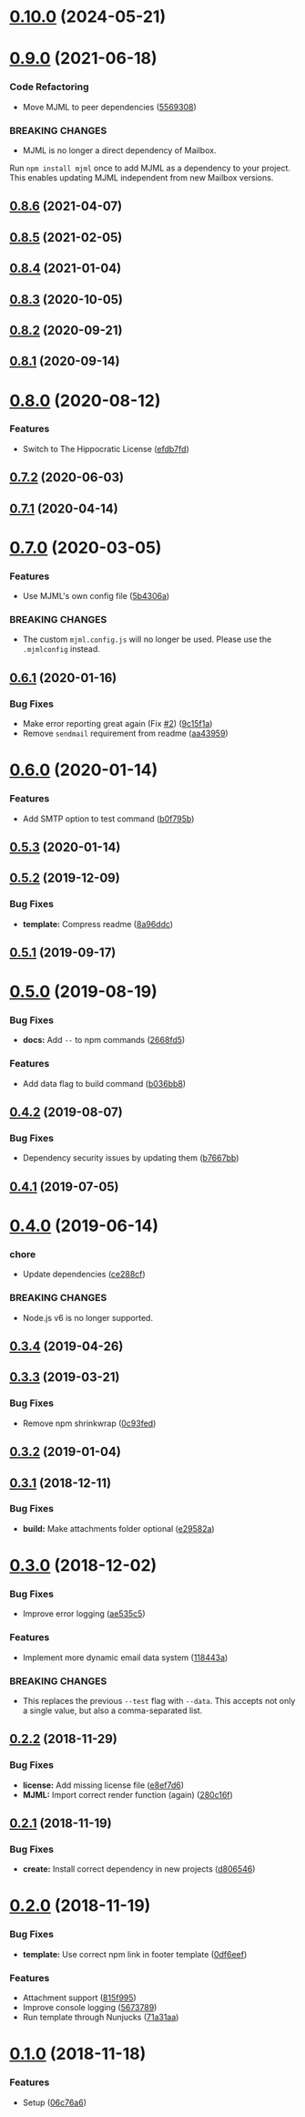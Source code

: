 # [0.10.0](https://github.com/mvsde/mailbox/compare/v0.9.0...v0.10.0) (2024-05-21)



# [0.9.0](https://github.com/mvsde/mailbox/compare/v0.8.6...v0.9.0) (2021-06-18)


### Code Refactoring

* Move MJML to peer dependencies ([5569308](https://github.com/mvsde/mailbox/commit/5569308568286c12976508edb1a17cf8adc72bf9))


### BREAKING CHANGES

* MJML is no longer a direct dependency of Mailbox.

Run `npm install mjml` once to add MJML as a dependency to your project. This enables updating MJML independent from new Mailbox versions.



## [0.8.6](https://github.com/mvsde/mailbox/compare/v0.8.5...v0.8.6) (2021-04-07)



## [0.8.5](https://github.com/mvsde/mailbox/compare/v0.8.4...v0.8.5) (2021-02-05)



## [0.8.4](https://github.com/mvsde/mailbox/compare/v0.8.3...v0.8.4) (2021-01-04)



## [0.8.3](https://github.com/mvsde/mailbox/compare/v0.8.2...v0.8.3) (2020-10-05)



## [0.8.2](https://github.com/mvsde/mailbox/compare/v0.8.1...v0.8.2) (2020-09-21)



## [0.8.1](https://github.com/mvsde/mailbox/compare/v0.8.0...v0.8.1) (2020-09-14)



# [0.8.0](https://github.com/mvsde/mailbox/compare/v0.7.2...v0.8.0) (2020-08-12)


### Features

* Switch to The Hippocratic License ([efdb7fd](https://github.com/mvsde/mailbox/commit/efdb7fdcfd2e2696c0fbfd9e825b56cc3ffb7cd4))



## [0.7.2](https://github.com/mvsde/mailbox/compare/v0.7.1...v0.7.2) (2020-06-03)



## [0.7.1](https://github.com/mvsde/mailbox/compare/v0.7.0...v0.7.1) (2020-04-14)



# [0.7.0](https://github.com/mvsde/mailbox/compare/v0.6.1...v0.7.0) (2020-03-05)


### Features

* Use MJML's own config file ([5b4306a](https://github.com/mvsde/mailbox/commit/5b4306a884f16c19769b1ded8e0e0f12fde53d1e))


### BREAKING CHANGES

* The custom `mjml.config.js` will no longer be used. Please use the `.mjmlconfig` instead.



## [0.6.1](https://github.com/mvsde/mailbox/compare/v0.6.0...v0.6.1) (2020-01-16)


### Bug Fixes

* Make error reporting great again (Fix [#2](https://github.com/mvsde/mailbox/issues/2)) ([9c15f1a](https://github.com/mvsde/mailbox/commit/9c15f1aa2af4982e50e66906c6a7ad24df99c22b))
* Remove `sendmail` requirement from readme ([aa43959](https://github.com/mvsde/mailbox/commit/aa43959aa609502f58e9a809f311f4319116f201))



# [0.6.0](https://github.com/mvsde/mailbox/compare/v0.5.3...v0.6.0) (2020-01-14)


### Features

* Add SMTP option to test command ([b0f795b](https://github.com/mvsde/mailbox/commit/b0f795b7cc66b5187f493ecc2c914e35e8c7f224))



## [0.5.3](https://github.com/mvsde/mailbox/compare/v0.5.2...v0.5.3) (2020-01-14)



## [0.5.2](https://github.com/mvsde/mailbox/compare/v0.5.1...v0.5.2) (2019-12-09)


### Bug Fixes

* **template:** Compress readme ([8a96ddc](https://github.com/mvsde/mailbox/commit/8a96ddc6cddf41fc25732070283b7dccfc58551e))



## [0.5.1](https://github.com/mvsde/mailbox/compare/v0.5.0...v0.5.1) (2019-09-17)



# [0.5.0](https://github.com/mvsde/mailbox/compare/v0.4.2...v0.5.0) (2019-08-19)


### Bug Fixes

* **docs:** Add `--` to npm commands ([2668fd5](https://github.com/mvsde/mailbox/commit/2668fd5d33a77333bf02086c07e67dc3e1a96044))


### Features

* Add data flag to build command ([b036bb8](https://github.com/mvsde/mailbox/commit/b036bb8132ae549b5f2425285cb26adb5a516361))



## [0.4.2](https://github.com/mvsde/mailbox/compare/v0.4.1...v0.4.2) (2019-08-07)


### Bug Fixes

* Dependency security issues by updating them ([b7667bb](https://github.com/mvsde/mailbox/commit/b7667bbe68e1325086f2d3b7dac0f24ef991265f))



## [0.4.1](https://github.com/mvsde/mailbox/compare/v0.4.0...v0.4.1) (2019-07-05)



# [0.4.0](https://github.com/mvsde/mailbox/compare/v0.3.4...v0.4.0) (2019-06-14)


### chore

* Update dependencies ([ce288cf](https://github.com/mvsde/mailbox/commit/ce288cf269b25a0b923fc782a23c2242228c2524))


### BREAKING CHANGES

* Node.js v6 is no longer supported.



## [0.3.4](https://github.com/mvsde/mailbox/compare/v0.3.3...v0.3.4) (2019-04-26)



## [0.3.3](https://github.com/mvsde/mailbox/compare/v0.3.2...v0.3.3) (2019-03-21)


### Bug Fixes

* Remove npm shrinkwrap ([0c93fed](https://github.com/mvsde/mailbox/commit/0c93fedd657c55615170c6cce82ba32a8951343b))



## [0.3.2](https://github.com/mvsde/mailbox/compare/v0.3.1...v0.3.2) (2019-01-04)



## [0.3.1](https://github.com/mvsde/mailbox/compare/v0.3.0...v0.3.1) (2018-12-11)


### Bug Fixes

* **build:** Make attachments folder optional ([e29582a](https://github.com/mvsde/mailbox/commit/e29582a139ba9ef651ee8be2e026372e27f33b09))



# [0.3.0](https://github.com/mvsde/mailbox/compare/v0.2.2...v0.3.0) (2018-12-02)


### Bug Fixes

* Improve error logging ([ae535c5](https://github.com/mvsde/mailbox/commit/ae535c5b95dbfffeebda37595a5c7b5e06a187a0))


### Features

* Implement more dynamic email data system ([118443a](https://github.com/mvsde/mailbox/commit/118443a890fbdf57dd4484327fdfbb041753b3df))


### BREAKING CHANGES

* This replaces the previous `--test` flag with `--data`. This accepts not only a single value, but also a comma-separated list.



## [0.2.2](https://github.com/mvsde/mailbox/compare/v0.2.1...v0.2.2) (2018-11-29)


### Bug Fixes

* **license:** Add missing license file ([e8ef7d6](https://github.com/mvsde/mailbox/commit/e8ef7d6284780c3b80161138381714205fe040d1))
* **MJML:** Import correct render function (again) ([280c16f](https://github.com/mvsde/mailbox/commit/280c16f2920a423423230f77e87e3f3e09460f46))



## [0.2.1](https://github.com/mvsde/mailbox/compare/v0.2.0...v0.2.1) (2018-11-19)


### Bug Fixes

* **create:** Install correct dependency in new projects ([d806546](https://github.com/mvsde/mailbox/commit/d806546e674bf29553789901400e470844ce90f7))



# [0.2.0](https://github.com/mvsde/mailbox/compare/v0.1.0...v0.2.0) (2018-11-19)


### Bug Fixes

* **template:** Use correct npm link in footer template ([0df6eef](https://github.com/mvsde/mailbox/commit/0df6eef20a0cda682048b79eebb42f5f899fa37e))


### Features

* Attachment support ([815f995](https://github.com/mvsde/mailbox/commit/815f99591338b176935bad9f45c75fe4a0543b35))
* Improve console logging ([5673789](https://github.com/mvsde/mailbox/commit/56737893750fa578c08346e0cd1ce3b166c5e428))
* Run template through Nunjucks ([71a31aa](https://github.com/mvsde/mailbox/commit/71a31aa118e5f0becc3385f3e35d89bb06e65656))



# [0.1.0](https://github.com/mvsde/mailbox/compare/06c76a6fd95923c4a601ff1a428e564ac3af9bed...v0.1.0) (2018-11-18)


### Features

* Setup ([06c76a6](https://github.com/mvsde/mailbox/commit/06c76a6fd95923c4a601ff1a428e564ac3af9bed))



